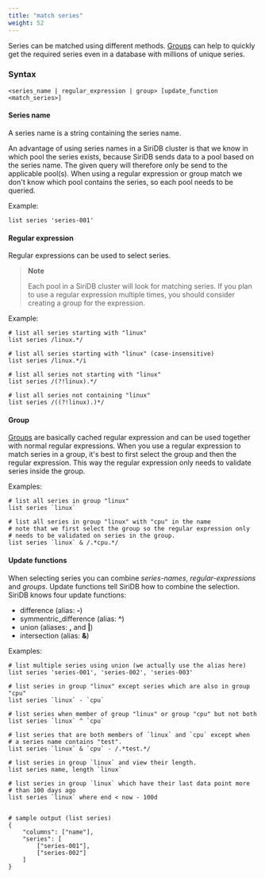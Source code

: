 ```yaml
---
title: "match series"
weight: 52
---
```


Series can be matched using different methods. [Groups](../../../groups) can help to quickly get the required series even in a database with millions of unique series.

### Syntax

    <series_name | regular_expression | group> [update_function <match_series>]

#### Series name

A series name is a string containing the series name.

An advantage of using series names in a SiriDB cluster is that we know in which pool the series exists, because SiriDB sends data to a pool based on the series name. The given query will therefore only be send to the applicable pool(s). When using a regular expression or group match we don't know which pool contains the series, so each pool needs to be queried.

Example:

    list series 'series-001'

#### Regular expression

Regular expressions can be used to select series.

>**Note**
>
>Each pool in a SiriDB cluster will look for matching series. If you plan to use a regular expression multiple times, you should consider creating a group for the expression.

Example:

    # list all series starting with "linux"
    list series /linux.*/

    # list all series starting with "linux" (case-insensitive)
    list series /linux.*/i

    # list all series not starting with "linux"
    list series /(?!linux).*/

    # list all series not containing "linux"
    list series /((?!linux).)*/

#### Group

[Groups](../../../groups) are basically cached regular expression and can be used together with normal
regular expressions. When you use a regular expression to match series in a group, it's
best to first select the group and then the regular expression. This way the regular
expression only needs to validate series inside the group.

Examples:

    # list all series in group "linux"
    list series `linux`

    # list all series in group "linux" with "cpu" in the name
    # note that we first select the group so the regular expression only
    # needs to be validated on series in the group.
    list series `linux` & /.*cpu.*/

#### Update functions

When selecting series you can combine *series-names*, *regular-expressions* and *groups*. Update functions tell SiriDB how to combine the selection.
SiriDB knows four update functions:

* difference (alias: **-**)
* symmentric_difference (alias: **^**)
* union (aliases: **,** and **|**)
* intersection (alias: **&**)

Examples:

    # list multiple series using union (we actually use the alias here)
    list series 'series-001', 'series-002', 'series-003'

    # list series in group "linux" except series which are also in group "cpu"
    list series `linux` - `cpu`

    # list series when member of group "linux" or group "cpu" but not both
    list series `linux` ^ `cpu`

    # list series that are both members of `linux` and `cpu` except when
    # a series name contains "test".
    list series `linux` & `cpu` - /.*test.*/

    # list series in group `linux` and view their length.
    list series name, length `linux`

    # list series in group `linux` which have their last data point more
    # than 100 days ago
    list series `linux` where end < now - 100d


    # sample output (list series)
    {
        "columns": ["name"],
        "series": [
            ["series-001"],
            ["series-002"]
        ]
    }
